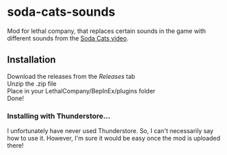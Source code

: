 # soda-cats-sounds
Mod for lethal company, that replaces certain sounds in the game with different sounds from the [Soda Cats video](https://youtu.be/RWeHA8CgHbo).

## Installation
Download the releases from the *Releases* tab\
Unzip the .zip file  
Place in your LethalCompany/BepInEx/plugins folder<br/>
Done!

### Installing with Thunderstore...  
I unfortunately have never used Thunderstore. So, I can't necessarily say how to use it. However, I'm sure it would be easy once the mod is uploaded there!
